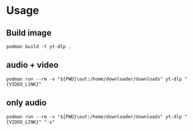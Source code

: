 # Usage

## Build image
```shell
podman build -t yt-dlp .
``` 

## audio + video
```shell
podman run --rm -v "${PWD}\out:/home/downloader/downloads" yt-dlp "{VIDEO_LINK}"
``` 

## only audio
```shell
podman run --rm -v "${PWD}\out:/home/downloader/downloads" yt-dlp "{VIDEO_LINK}" "-x"
``` 
